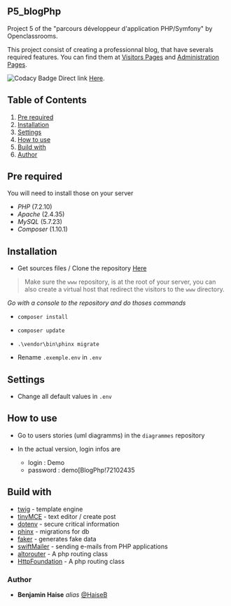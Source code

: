 ## P5_blogPhp

Project 5 of the "parcours développeur d'application PHP/Symfony" by Openclassrooms.

This project consist of creating a professionnal blog, that have severals required features. You can find them at [Visitors Pages](https://github.com/HaiseB/P5_blogPhp/issues/3) and [Administration Pages](https://github.com/HaiseB/P5_blogPhp/issues/4).

![Codacy Badge](https://api.codacy.com/project/badge/Grade/abf827e58f054b56958a7c7029eccd60) Direct link [Here](https://app.codacy.com/manual/HaiseB/P5_blogPhp/dashboard).

## Table of Contents
1. [Pre required](#Pre-required)
2. [Installation](#Installation)
3. [Settings](#Settings)
4. [How to use](#How-to-use)
5. [Build with](#Build-with)
6. [Author](#Author)

## Pre required
You will need to install those on your server
- *PHP* (7.2.10)
- *Apache* (2.4.35)
- *MySQL* (5.7.23)
- *Composer* (1.10.1)

## Installation
- Get sources files / Clone the repository [Here](https://github.com/HaiseB/P5_blogPhp)
> Make sure the `www` repository, is at the root of your server, you can also create a virtual host that redirect the visitors to the `www` directory.

_Go with a console to the repository and do thoses commands_
- ``composer install``
- ``composer update``
- ``.\vendor\bin\phinx migrate``

- Rename  `.exemple.env` in `.env`

## Settings
- Change all default values in `.env`

## How to use

- Go to users stories (uml diagramms) in the `diagrammes` repository

- In the actual version, login infos are
    - login : Demo
    - password : demo[BlogPhp!72102435

## Build with
- [twig](https://twig.symfony.com/) - template engine
- [tinyMCE](https://www.tiny.cloud/) - text editor / create post
- [dotenv](https://www.npmjs.com/package/dotenv) - secure critical information
- [phinx](https://phinx.org/) - migrations for db
- [faker](https://github.com/fzaninotto/Faker) - generates fake data
- [swiftMailer](https://swiftmailer.symfony.com/docs/introduction.html) - sending e-mails from PHP applications
- [altorouter](https://altorouter.com/) - A php routing class
- [HttpFoundation](https://symfony.com/doc/current/components/http_foundation.html) - A php routing class

### Author
* **Benjamin Haise** _alias_ [@HaiseB](https://github.com/HaiseB)
